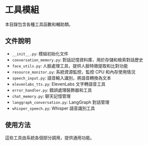# 工具模組

本目錄包含各種工具函數和輔助類。

## 文件說明

- `__init__.py`: 模組初始化文件
- `conversation_memory.py`: 對話記憶資料庫，用於存儲和檢索對話歷史
- `face_utils.py`: 人臉處理工具，提供人臉特徵提取和比對功能
- `resource_monitor.py`: 系統資源監控，監控 CPU 和內存使用情況
- `speech_input.py`: 語音輸入識別，將語音轉換為文本
- `elevenlabs_tts.py`: ElevenLabs 文字轉語音工具
- `error_handler.py`: 錯誤處理裝飾器和工具
- `chat_memory.py`: 聊天記憶管理
- `langgraph_conversation.py`: LangGraph 對話管理
- `whisper_speech.py`: Whisper 語音識別工具

## 使用方法

這些工具由系統各個部分調用，提供通用功能。
